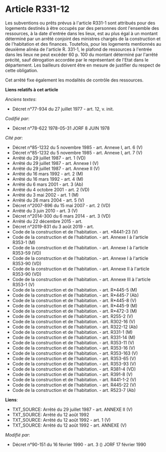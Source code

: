 # Article R331-12

Les subventions ou prêts prévus à l'article R331-1 sont attribués pour des logements destinés à être occupés par des
personnes dont l'ensemble des ressources, à la date d'entrée dans les lieux, est au plus égal à un montant déterminé par un
arrêté conjoint des ministres chargés de la construction et de l'habitation et des finances. Toutefois, pour les logements
mentionnés au deuxième alinéa de l'article R. 331-1, le plafond de ressources à l'entrée dans les lieux ne peut excéder 60 p.
100 du montant déterminé par l'arrêté précité, sauf dérogation accordée par le représentant de l'Etat dans le département.
Les bailleurs doivent être en mesure de justifier du respect de cette obligation.

Cet arrêté fixe également les modalités de contrôle des ressources.

**Liens relatifs à cet article**

_Anciens textes_:

  - Décret n°77-934 du 27 juillet 1977 - art. 12, v. init.

_Codifié par_:

  - Décret n°78-622 1978-05-31 JORF 8 JUIN 1978

_Cité par_:

  - Décret n°85-1232 du 5 novembre 1985 - art. Annexe I, art. 6 (V)
  - Décret n°85-1232 du 5 novembre 1985 - art. Annexe I, art. 7 (V)
  - Arrêté du 29 juillet 1987 - art. 1 (VD)
  - Arrêté du 29 juillet 1987 - art. Annexe I (V)
  - Arrêté du 29 juillet 1987 - art. Annexe II (V)
  - Arrêté du 16 mars 1992 - art. 2 (M)
  - Arrêté du 16 mars 1992 - art. 4 (M)
  - Arrêté du 6 mars 2001 - art. 3 (Ab)
  - Arrêté du 4 octobre 2001 - art. 2 (VD)
  - Arrêté du 3 mai 2002 - art. 1 (M)
  - Arrêté du 26 mars 2004 - art. 5 (V)
  - Décret n°2007-896 du 15 mai 2007 - art. 2 (VD)
  - Arrêté du 3 juin 2010 - art. 3 (V)
  - Décret n°2014-300 du 6 mars 2014 - art. 3 (VD)
  - Arrêté du 22 décembre 2015 - art.
  - Décret n°2019-831 du 3 août 2019 - art.
  - Code de la construction et de l'habitation. - art. *R441-23 (V)
  - Code de la construction et de l'habitation. - art. Annexe I à l'article R353-1 (M)
  - Code de la construction et de l'habitation. - art. Annexe I à l'article R353-59 (VD)
  - Code de la construction et de l'habitation. - art. Annexe I à l'article R353-90 (VD)
  - Code de la construction et de l'habitation. - art. Annexe II à l'article R353-90 (VD)
  - Code de la construction et de l'habitation. - art. Annexe III à l'article R353-1 (V)
  - Code de la construction et de l'habitation. - art. R*445-5 (M)
  - Code de la construction et de l'habitation. - art. R*445-7 (Ab)
  - Code de la construction et de l'habitation. - art. R*445-8 (V)
  - Code de la construction et de l'habitation. - art. R*445-9 (M)
  - Code de la construction et de l'habitation. - art. R*472-3 (M)
  - Code de la construction et de l'habitation. - art. R255-2 (V)
  - Code de la construction et de l'habitation. - art. R302-16 (V)
  - Code de la construction et de l'habitation. - art. R322-12 (Ab)
  - Code de la construction et de l'habitation. - art. R331-1 (M)
  - Code de la construction et de l'habitation. - art. R331-14 (M)
  - Code de la construction et de l'habitation. - art. R353-11 (V)
  - Code de la construction et de l'habitation. - art. R353-16 (V)
  - Code de la construction et de l'habitation. - art. R353-163 (V)
  - Code de la construction et de l'habitation. - art. R353-65 (V)
  - Code de la construction et de l'habitation. - art. R353-93 (V)
  - Code de la construction et de l'habitation. - art. R381-4 (VD)
  - Code de la construction et de l'habitation. - art. R391-8 (V)
  - Code de la construction et de l'habitation. - art. R441-1-2 (V)
  - Code de la construction et de l'habitation. - art. R445-22 (V)
  - Code de la construction et de l'habitation. - art. R523-7 (Ab)

**Liens**:

  - TXT_SOURCE: Arrêté du 29 juillet 1987 - art. ANNEXE II (V)
  - TXT_SOURCE: Arrêté du 12 août 1992
  - TXT_SOURCE: Arrêté du 12 août 1992 - art. 1 (V)
  - TXT_SOURCE: Arrêté du 12 août 1992 - art. ANNEXE (V)

_Modifié par_:

  - Décret n°90-151 du 16 février 1990 - art. 3 () JORF 17 février 1990
